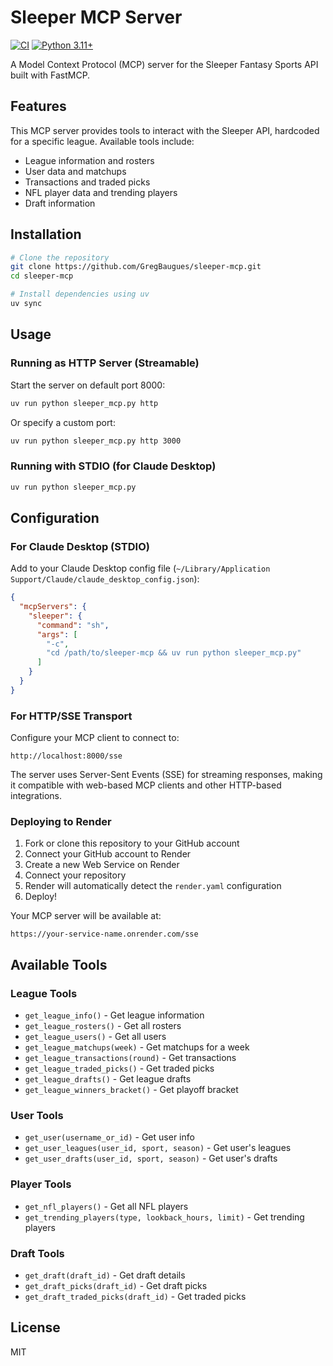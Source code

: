 # Sleeper MCP Server

[![CI](https://github.com/GregBaugues/sleeper-mcp/actions/workflows/ci.yml/badge.svg)](https://github.com/GregBaugues/sleeper-mcp/actions/workflows/ci.yml)
[![Python 3.11+](https://img.shields.io/badge/python-3.11+-blue.svg)](https://www.python.org/downloads/)

A Model Context Protocol (MCP) server for the Sleeper Fantasy Sports API built with FastMCP.

## Features

This MCP server provides tools to interact with the Sleeper API, hardcoded for a specific league. Available tools include:

- League information and rosters
- User data and matchups  
- Transactions and traded picks
- NFL player data and trending players
- Draft information

## Installation

```bash
# Clone the repository
git clone https://github.com/GregBaugues/sleeper-mcp.git
cd sleeper-mcp

# Install dependencies using uv
uv sync
```

## Usage

### Running as HTTP Server (Streamable)

Start the server on default port 8000:
```bash
uv run python sleeper_mcp.py http
```

Or specify a custom port:
```bash
uv run python sleeper_mcp.py http 3000
```

### Running with STDIO (for Claude Desktop)

```bash
uv run python sleeper_mcp.py
```

## Configuration

### For Claude Desktop (STDIO)

Add to your Claude Desktop config file (`~/Library/Application Support/Claude/claude_desktop_config.json`):

```json
{
  "mcpServers": {
    "sleeper": {
      "command": "sh",
      "args": [
        "-c",
        "cd /path/to/sleeper-mcp && uv run python sleeper_mcp.py"
      ]
    }
  }
}
```

### For HTTP/SSE Transport

Configure your MCP client to connect to:
```
http://localhost:8000/sse
```

The server uses Server-Sent Events (SSE) for streaming responses, making it compatible with web-based MCP clients and other HTTP-based integrations.

### Deploying to Render

1. Fork or clone this repository to your GitHub account
2. Connect your GitHub account to Render
3. Create a new Web Service on Render
4. Connect your repository
5. Render will automatically detect the `render.yaml` configuration
6. Deploy!

Your MCP server will be available at:
```
https://your-service-name.onrender.com/sse
```

## Available Tools

### League Tools
- `get_league_info()` - Get league information
- `get_league_rosters()` - Get all rosters
- `get_league_users()` - Get all users
- `get_league_matchups(week)` - Get matchups for a week
- `get_league_transactions(round)` - Get transactions
- `get_league_traded_picks()` - Get traded picks
- `get_league_drafts()` - Get league drafts
- `get_league_winners_bracket()` - Get playoff bracket

### User Tools
- `get_user(username_or_id)` - Get user info
- `get_user_leagues(user_id, sport, season)` - Get user's leagues
- `get_user_drafts(user_id, sport, season)` - Get user's drafts

### Player Tools
- `get_nfl_players()` - Get all NFL players
- `get_trending_players(type, lookback_hours, limit)` - Get trending players

### Draft Tools
- `get_draft(draft_id)` - Get draft details
- `get_draft_picks(draft_id)` - Get draft picks
- `get_draft_traded_picks(draft_id)` - Get traded picks

## License

MIT